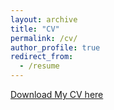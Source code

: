 ```yaml
---
layout: archive
title: "CV"
permalink: /cv/
author_profile: true
redirect_from:
  - /resume
---
```


[Download My CV here](../assets/CV.pdf)
